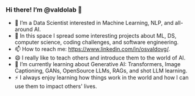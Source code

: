 ### Hi there! I’m @valdolab 👋

- 🔭 I’m a Data Scientist interested in Machine Learning, NLP, and all-around AI.
- 🤔 In this space I spread some interesting projects about ML, DS, computer science, coding challenges, and software engineering.
- 📫 How to reach me: https://www.linkedin.com/in/osvaldovg/.
- 😄 I really like to teach others and introduce them to the world of AI.
- 🌱 I’m currently learning about Generative AI: Transformers, Image Captioning, GANs, OpenSource LLMs, RAGs, and shot LLM learning.
- ⚡ I always enjoy learning how things work in the world and how I can use them to impact others' lives.

<!--
**valdolab/valdolab** is a ✨ _special_ ✨ repository because its `README.md` (this file) appears on your GitHub profile.

Here are some ideas to get you started:

- 🔭 I’m currently working on ...
- 🌱 I’m currently learning ...
- 👯 I’m looking to collaborate on ...
- 🤔 I’m looking for help with ...
- 💬 Ask me about ...
- 📫 How to reach me: ...
- 😄 Pronouns: ...
- ⚡ Fun fact: ...
-->
